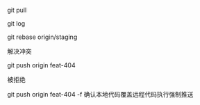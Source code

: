 git pull

git log

git rebase origin/staging 

解决冲突

git push origin feat-404

被拒绝

git push origin feat-404 -f  确认本地代码覆盖远程代码执行强制推送
